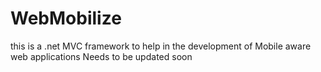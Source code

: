 # WebMobilize
this is a .net MVC framework to help in the development of Mobile aware web applications
Needs to be updated soon
